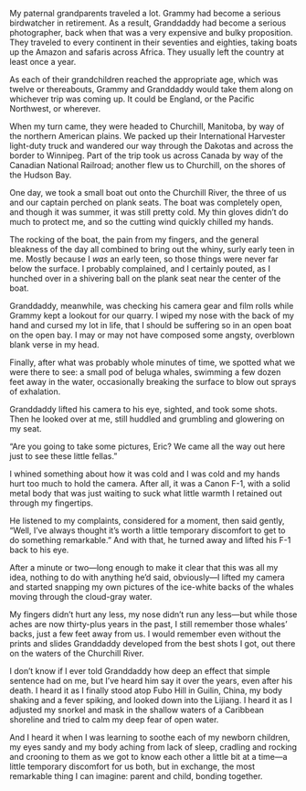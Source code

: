 My paternal grandparents traveled a lot. Grammy had become a serious birdwatcher in retirement. As a result, Granddaddy had become a serious photographer, back when that was a very expensive and bulky proposition. They traveled to every continent in their seventies and eighties, taking boats up the Amazon and safaris across Africa. They usually left the country at least once a year.

As each of their grandchildren reached the appropriate age, which was twelve or thereabouts, Grammy and Granddaddy would take them along on whichever trip was coming up. It could be England, or the Pacific Northwest, or wherever.

When my turn came, they were headed to Churchill, Manitoba, by way of the northern American plains. We packed up their International Harvester light-duty truck and wandered our way through the Dakotas and across the border to Winnipeg. Part of the trip took us across Canada by way of the Canadian National Railroad; another flew us to Churchill, on the shores of the Hudson Bay.

One day, we took a small boat out onto the Churchill River, the three of us and our captain perched on plank seats. The boat was completely open, and though it was summer, it was still pretty cold. My thin gloves didn’t do much to protect me, and so the cutting wind quickly chilled my hands.

The rocking of the boat, the pain from my fingers, and the general bleakness of the day all combined to bring out the whiny, surly early teen in me. Mostly because I *was* an early teen, so those things were never far below the surface. I probably complained, and I certainly pouted, as I hunched over in a shivering ball on the plank seat near the center of the boat.

Granddaddy, meanwhile, was checking his camera gear and film rolls while Grammy kept a lookout for our quarry. I wiped my nose with the back of my hand and cursed my lot in life, that I should be suffering so in an open boat on the open bay. I may or may not have composed some angsty, overblown blank verse in my head.

Finally, after what was probably whole minutes of time, we spotted what we were there to see: a small pod of beluga whales, swimming a few dozen feet away in the water, occasionally breaking the surface to blow out sprays of exhalation.

Granddaddy lifted his camera to his eye, sighted, and took some shots. Then he looked over at me, still huddled and grumbling and glowering on my seat.

“Are you going to take some pictures, Eric? We came all the way out here just to see these little fellas.”

I whined something about how it was cold and I was cold and my hands hurt too much to hold the camera. After all, it was a Canon F-1, with a solid metal body that was just waiting to suck what little warmth I retained out through my fingertips.

He listened to my complaints, considered for a moment, then said gently, “Well, I’ve always thought it’s worth a little temporary discomfort to get to do something remarkable.” And with that, he turned away and lifted his F-1 back to his eye.

After a minute or two—long enough to make it clear that this was all my idea, nothing to do with anything he’d said, obviously—I lifted my camera and started snapping my own pictures of the ice-white backs of the whales moving through the cloud-gray water.

My fingers didn’t hurt any less, my nose didn’t run any less—but while those aches are now thirty-plus years in the past, I still remember those whales’ backs, just a few feet away from us. I would remember even without the prints and slides Granddaddy developed from the best shots I got, out there on the waters of the Churchill River.

I don’t know if I ever told Granddaddy how deep an effect that simple sentence had on me, but I’ve heard him say it over the years, even after his death. I heard it as I finally stood atop Fubo Hill in Guilin, China, my body shaking and a fever spiking, and looked down into the Lijiang. I heard it as I adjusted my snorkel and mask in the shallow waters of a Caribbean shoreline and tried to calm my deep fear of open water.

And I heard it when I was learning to soothe each of my newborn children, my eyes sandy and my body aching from lack of sleep, cradling and rocking and crooning to them as we got to know each other a little bit at a time—a little temporary discomfort for us both, but in exchange, the most remarkable thing I can imagine: parent and child, bonding together.